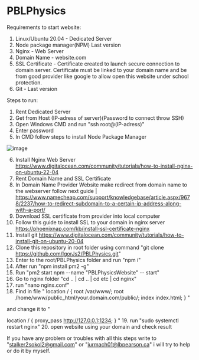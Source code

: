 # PBLPhysics

Requirements to start website:

1. Linux/Ubuntu 20.04 - Dedicated Server
2. Node package manager(NPM) Last version
3. Nginx - Web Server
4. Domain Name - website.com
5. SSL Certificate - Certificate created to launch secure connection to domain server. Certificate must be linked to your domain name and be from good provider like google to allow open this website under school protection.
6. Git - Last version

Steps to run:

1. Rent Dedicated Server 
2. Get from Host (IP-adress of server)(Password to connect throw SSH)
3. Open Windows CMD and run "ssh root@(IP-adress)"
4. Enter password
5. In CMD follow steps to install Node Package Manager

![image](https://github.com/IgorJs2/PBLPhysics/assets/47695048/27f5d216-db87-432f-bb1a-c261d87d3e68)

6. Install Nginx Web Server https://www.digitalocean.com/community/tutorials/how-to-install-nginx-on-ubuntu-22-04
7. Rent Domain Name and SSL Certificate
8. In Domain Name Provider Website make redirect from domain name to the webserver follow next guide | https://www.namecheap.com/support/knowledgebase/article.aspx/9678/2237/how-to-redirect-subdomain-to-a-certain-ip-address-along-with-a-port/
9. Download SSL certificate from provider into local computer
10. Follow this guide to install SSL to your domain in nginx server https://phoenixnap.com/kb/install-ssl-certificate-nginx
11. Install git https://www.digitalocean.com/community/tutorials/how-to-install-git-on-ubuntu-20-04
12. Clone this repository in root folder using command "git clone https://github.com/IgorJs2/PBLPhysics.git"
13. Enter to the root/PBLPhysics folder and run "npm i"
14. After run "npm install pm2 -g"
15. Run "pm2 start npm --name "PBLPhysicsWebsite" -- start"
16. Go to nginx folder "cd .. | cd .. | cd etc | cd nginx"
17. run "nano nginx.conf"
18. Find in file 
"
location / {
  root /var/www/;
  root  /home/www/public_html/your.domain.com/public/;
  index index.html;
}
"

and change it to "

location / {
 proxy_pass http://127.0.0.1:1234;
}
"
19. run "sudo systemctl restart nginx"
20. open website using your domain and check result

If you have any problem or troubles with all this steps write to "stalker2sokol2@gmail.com" or "iurmach01@lbpearson.ca" i will try to help or do it by myself.
